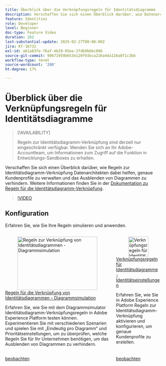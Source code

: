 ```yaml
---
title: Überblick über die Verknüpfungsregeln für Identitätsdiagramme
description: Verschaffen Sie sich einen Überblick darüber, wie Datenarchitektinnen und -architekten mit Regeln für die Verknüpfung von Identitätsdiagrammen genaue Kundenprofile sicherstellen und das Reduzieren von Diagrammen verhindern können.
feature: Identities
role: Developer
level: Beginner
doc-type: Feature Video
duration: 262
last-substantial-update: 2025-02-27T00:00:00Z
jira: KT-16731
exl-id: a61a83fe-76af-4b29-95ee-2fdb9b6bc096
source-git-commit: 90671959b653e120f93bca216a4da116a8f1c3bb
workflow-type: tm+mt
source-wordcount: '208'
ht-degree: 17%

---
```


# Überblick über die Verknüpfungsregeln für Identitätsdiagramme

>[!AVAILABILITY]
>
>Regeln zur Identitätsdiagramm-Verknüpfung sind derzeit nur eingeschränkt verfügbar. Wenden Sie sich an Ihr Adobe-Accountteam, um Informationen zum Zugriff auf die Funktion in Entwicklungs-Sandboxes zu erhalten.

Verschaffen Sie sich einen Überblick darüber, wie Regeln zur Identitätsdiagramm-Verknüpfung Datenarchitekten dabei helfen, genaue Kundenprofile zu verwalten und das Ausblenden von Diagrammen zu verhindern. Weitere Informationen finden Sie in der [Dokumentation zu Regeln für die Identitätsdiagramm-Verknüpfung](https://experienceleague.adobe.com/de/docs/experience-platform/identity/features/identity-graph-linking-rules/overview).

>[!VIDEO](https://video.tv.adobe.com/v/3448250/?learn=on&enablevpops)

## Konfiguration

Erfahren Sie, wie Sie Ihre Regeln simulieren und anwenden.

<!-- CARDS
* graph-simulation.md
* identity-settings.md
-->
<!-- START CARDS HTML - DO NOT MODIFY BY HAND -->
<div class="columns">
    <div class="column is-half-tablet is-half-desktop is-one-third-widescreen" aria-label="Identity graph linking rules - Graph Simulation">
        <div class="card" style="height: 100%; display: flex; flex-direction: column; height: 100%;">
            <div class="card-image">
                <figure class="image x-is-16by9">
                    <a href="graph-simulation.md" title="Regeln zur Verknüpfung von Identitätsdiagrammen - Diagrammsimulation" target="_blank" rel="referrer">
                        <img class="is-bordered-r-small" src="https://video.tv.adobe.com/v/3444032/?format=jpeg&nocache=1747355376342" alt="Regeln zur Verknüpfung von Identitätsdiagrammen - Diagrammsimulation"
                             style="width: 100%; aspect-ratio: 16 / 9; object-fit: cover; overflow: hidden; display: block; margin: auto;">
                    </a>
                </figure>
            </div>
            <div class="card-content is-padded-small" style="display: flex; flex-direction: column; flex-grow: 1; justify-content: space-between;">
                <div class="top-card-content">
                    <p class="headline is-size-6 has-text-weight-bold">
                        <a href="graph-simulation.md" target="_blank" rel="referrer" title="Regeln zur Verknüpfung von Identitätsdiagrammen - Diagrammsimulation">Regeln für die Verknüpfung von Identitätsdiagrammen – Diagrammsimulation</a>
                    </p>
                    <p class="is-size-6">Erfahren Sie, wie Sie mit dem Diagrammsimulator Identitätsdiagramm-Verknüpfungsregeln in Adobe Experience Platform testen können. Experimentieren Sie mit verschiedenen Szenarien und spielen Sie mit „Eindeutig pro Diagramm“ und Prioritätseinstellungen, um zu überprüfen, welche Regeln Sie für Ihr Unternehmen benötigen, um das Ausblenden von Diagrammen zu verhindern.</p>
                </div>
                <a href="graph-simulation.md" target="_blank" rel="referrer" class="spectrum-Button spectrum-Button--outline spectrum-Button--primary spectrum-Button--sizeM" style="align-self: flex-start; margin-top: 1rem;">
                    <span class="spectrum-Button-label has-no-wrap has-text-weight-bold">beobachten</span>
                </a>
            </div>
        </div>
    </div>
    <div class="column is-half-tablet is-half-desktop is-one-third-widescreen" aria-label="Identity graph linking rules - Identity settings">
        <div class="card" style="height: 100%; display: flex; flex-direction: column; height: 100%;">
            <div class="card-image">
                <figure class="image x-is-16by9">
                    <a href="identity-settings.md" title="Verknüpfungsregeln für Identitätsdiagramme - Identitätseinstellungen" target="_blank" rel="referrer">
                        <img class="is-bordered-r-small" src="https://video.tv.adobe.com/v/3458487/?format=jpeg&nocache=1747355376336" alt="Verknüpfungsregeln für Identitätsdiagramme - Identitätseinstellungen"
                             style="width: 100%; aspect-ratio: 16 / 9; object-fit: cover; overflow: hidden; display: block; margin: auto;">
                    </a>
                </figure>
            </div>
            <div class="card-content is-padded-small" style="display: flex; flex-direction: column; flex-grow: 1; justify-content: space-between;">
                <div class="top-card-content">
                    <p class="headline is-size-6 has-text-weight-bold">
                        <a href="identity-settings.md" target="_blank" rel="referrer" title="Verknüpfungsregeln für Identitätsdiagramme - Identitätseinstellungen">Verknüpfungsregeln für Identitätsdiagramme - Identitätseinstellungen</a>
                    </p>
                    <p class="is-size-6">Erfahren Sie, wie Sie in Adobe Experience Platform Regeln zur Identitätsdiagramm-Verknüpfung aktivieren und konfigurieren, um genaue Kundenprofile zu erstellen.</p>
                </div>
                <a href="identity-settings.md" target="_blank" rel="referrer" class="spectrum-Button spectrum-Button--outline spectrum-Button--primary spectrum-Button--sizeM" style="align-self: flex-start; margin-top: 1rem;">
                    <span class="spectrum-Button-label has-no-wrap has-text-weight-bold">beobachten</span>
                </a>
            </div>
        </div>
    </div>
</div>
<!-- END CARDS HTML - DO NOT MODIFY BY HAND -->
